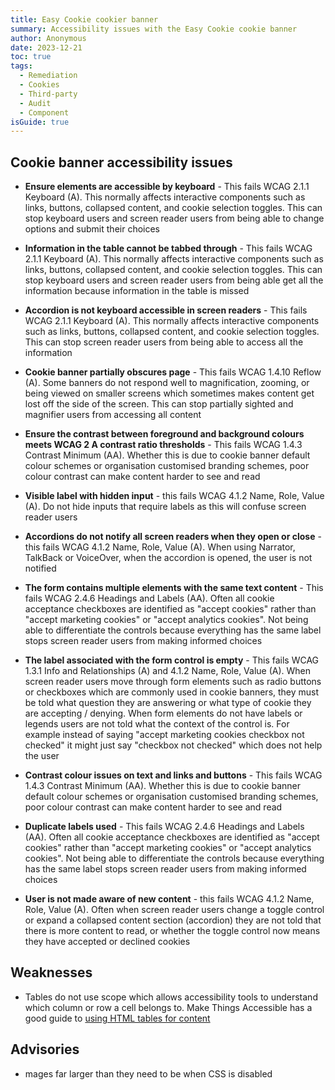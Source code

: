 ```yaml
---
title: Easy Cookie cookier banner
summary: Accessibility issues with the Easy Cookie cookie banner
author: Anonymous
date: 2023-12-21
toc: true
tags:
  - Remediation
  - Cookies
  - Third-party
  - Audit
  - Component
isGuide: true
---
```

## Cookie banner accessibility issues

* **Ensure elements are accessible by keyboard** - This fails WCAG 2.1.1 Keyboard (A). This normally affects interactive components such as links, buttons, collapsed content, and cookie selection toggles. This can stop keyboard users and screen reader users from being able to change options and submit their choices
* **Information in the table cannot be tabbed through** - This fails WCAG 2.1.1 Keyboard (A). This normally affects interactive components such as links, buttons, collapsed content, and cookie selection toggles. This can stop keyboard users and screen reader users from being able get all the information because information in the table is missed
* **Accordion is not keyboard accessible in screen readers** - This fails WCAG 2.1.1 Keyboard (A). This normally affects interactive components such as links, buttons, collapsed content, and cookie selection toggles. This can stop screen reader users from being able to access all the information
* **Cookie banner partially obscures page** - This fails WCAG 1.4.10 Reflow (A). Some banners do not respond well to magnification, zooming, or being viewed on smaller screens which sometimes makes content get lost off the side of the screen. This can stop partially sighted and magnifier users from accessing all content
* **Ensure the contrast between foreground and background colours meets WCAG 2 A contrast ratio thresholds** - This fails WCAG 1.4.3 Contrast Minimum (AA). Whether this is due to cookie banner default colour schemes or organisation customised branding schemes, poor colour contrast can make content harder to see and read
* **Visible label with hidden input** - this fails WCAG 4.1.2 Name, Role, Value (A). Do not hide inputs that require labels as this will confuse screen reader users
* **Accordions do not notify all screen readers when they open or close** - this fails WCAG 4.1.2 Name, Role, Value (A). When using Narrator, TalkBack or VoiceOver, when the accordion is opened, the user is not notified
* **The form contains multiple <label> elements with the same text content** - This fails WCAG 2.4.6 Headings and Labels (AA). Often all cookie acceptance checkboxes are identified as "accept cookies" rather than "accept marketing cookies" or "accept analytics cookies". Not being able to differentiate the controls because everything has the same label stops screen reader users from making informed choices

* **The label associated with the form control is empty** - This fails WCAG 1.3.1 Info and Relationships (A) and 4.1.2 Name, Role, Value (A). When screen reader users move through form elements such as radio buttons or checkboxes which are commonly used in cookie banners, they must be told what question they are answering or what type of cookie they are accepting / denying. When form elements do not have labels or legends users are not told what the context of the control is. For example instead of saying "accept marketing cookies checkbox not checked" it might just say "checkbox not checked" which does not help the user

* **Contrast colour issues on text and links and buttons** - This fails WCAG 1.4.3 Contrast Minimum (AA). Whether this is due to cookie banner default colour schemes or organisation customised branding schemes, poor colour contrast can make content harder to see and read
* **Duplicate labels used** - This fails WCAG 2.4.6 Headings and Labels (AA). Often all cookie acceptance checkboxes are identified as "accept cookies" rather than "accept marketing cookies" or "accept analytics cookies". Not being able to differentiate the controls because everything has the same label stops screen reader users from making informed choices
* **User is not made aware of new content** - this fails WCAG 4.1.2 Name, Role, Value (A). Often when screen reader users change a toggle control or expand a collapsed content section (accordion) they are not told that there is more content to read, or whether the toggle control now means they have accepted or declined cookies

## Weaknesses

* Tables do not use scope which allows accessibility tools to understand which column or row a cell belongs to. Make Things Accessible has a good guide to <a href="/guides/html-tables-for-use-as-content/">using HTML tables for content</a>


## Advisories

* mages far larger than they need to be when CSS is disabled
